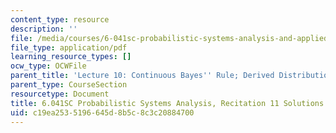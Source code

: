 ```yaml
---
content_type: resource
description: ''
file: /media/courses/6-041sc-probabilistic-systems-analysis-and-applied-probability-fall-2013/c19ea2535196645d8b5c8c3c20884700_MIT6_041SCF13_rec11_sol.pdf
file_type: application/pdf
learning_resource_types: []
ocw_type: OCWFile
parent_title: 'Lecture 10: Continuous Bayes'' Rule; Derived Distributions'
parent_type: CourseSection
resourcetype: Document
title: 6.041SC Probabilistic Systems Analysis, Recitation 11 Solutions
uid: c19ea253-5196-645d-8b5c-8c3c20884700
---
```

